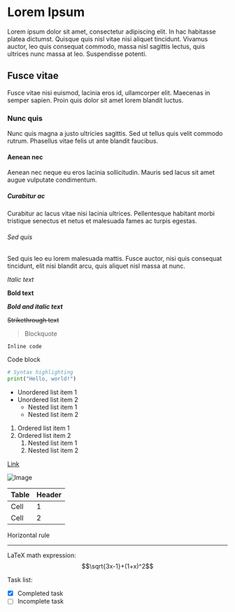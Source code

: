 # Lorem Ipsum

Lorem ipsum dolor sit amet, consectetur adipiscing elit. In hac habitasse platea dictumst. Quisque quis nisl vitae nisi aliquet tincidunt. Vivamus auctor, leo quis consequat commodo, massa nisl sagittis lectus, quis ultrices nunc massa at leo. Suspendisse potenti.

## Fusce vitae

Fusce vitae nisi euismod, lacinia eros id, ullamcorper elit. Maecenas in semper sapien. Proin quis dolor sit amet lorem blandit luctus.

### Nunc quis

Nunc quis magna a justo ultricies sagittis. Sed ut tellus quis velit commodo rutrum. Phasellus vitae felis ut ante blandit faucibus.

#### Aenean nec

Aenean nec neque eu eros lacinia sollicitudin. Mauris sed lacus sit amet augue vulputate condimentum.

##### Curabitur ac

Curabitur ac lacus vitae nisi lacinia ultrices. Pellentesque habitant morbi tristique senectus et netus et malesuada fames ac turpis egestas.

###### Sed quis

Sed quis leo eu lorem malesuada mattis. Fusce auctor, nisi quis consequat tincidunt, elit nisi blandit arcu, quis aliquet nisl massa at nunc.

*Italic text*

**Bold text**

***Bold and italic text***

~~Strikethrough text~~

> Blockquote

`Inline code`

Code block
```python
# Syntax highlighting
print("Hello, world!")
```

- Unordered list item 1
- Unordered list item 2
  - Nested list item 1
  - Nested list item 2

1. Ordered list item 1
2. Ordered list item 2
   1. Nested list item 1
   2. Nested list item 2

[Link](https://www.example.com)

![Image](https://www.example.com/image.jpg)

| Table | Header |
| ----- | ------ |
| Cell  | 1      |
| Cell  | 2      |

Horizontal rule

---

LaTeX math expression: $$\sqrt{3x-1}+(1+x)^2$$

Task list:

- [x] Completed task
- [ ] Incomplete task
